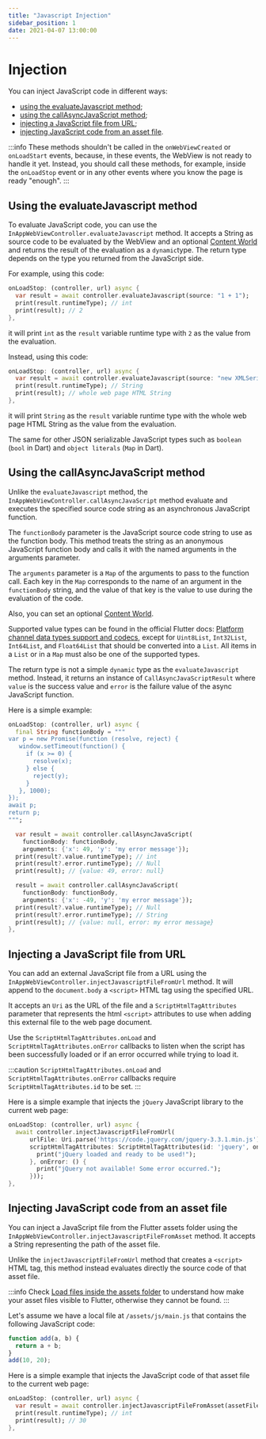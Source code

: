 ```yaml
---
title: "Javascript Injection"
sidebar_position: 1
date: 2021-04-07 13:00:00
---
```


# Injection

You can inject JavaScript code in different ways:
- [using the evaluateJavascript method](#using-the-evaluatejavascript-method);
- [using the callAsyncJavaScript method](#using-the-callasyncjavascript-method);
- [injecting a JavaScript file from URL](#injecting-a-javascript-file-from-url);
- [injecting JavaScript code from an asset file](#injecting-javascript-code-from-an-asset-file).

:::info
  These methods shouldn't be called in the `onWebViewCreated` or `onLoadStart` events, because, in these events, the WebView is not ready to handle it yet. Instead, you should call these methods, for example, inside the `onLoadStop` event or in any other events where you know the page is ready "enough".
:::

## Using the evaluateJavascript method

To evaluate JavaScript code, you can use the `InAppWebViewController.evaluateJavascript` method. It accepts a String as source code to be evaluated by the WebView and an optional [Content World](/docs/webview/javascript/content-worlds) and returns the result of the evaluation as a `dynamic`type.
The return type depends on the type you returned from the JavaScript side.

For example, using this code:
```dart
onLoadStop: (controller, url) async {
  var result = await controller.evaluateJavascript(source: "1 + 1");
  print(result.runtimeType); // int
  print(result); // 2
},
```
it will print `int` as the `result` variable runtime type with `2` as the value from the evaluation.

Instead, using this code:
```dart
onLoadStop: (controller, url) async {
  var result = await controller.evaluateJavascript(source: "new XMLSerializer().serializeToString(document);");
  print(result.runtimeType); // String
  print(result); // whole web page HTML String
},
```
it will print `String` as the `result` variable runtime type with the whole web page HTML String as the value from the evaluation.

The same for other JSON serializable JavaScript types such as `boolean` (`bool` in Dart) and `object literals` (`Map` in Dart).

## Using the callAsyncJavaScript method

Unlike the `evaluateJavascript` method, the `InAppWebViewController.callAsyncJavaScript` method evaluate and executes the specified source code string as an asynchronous JavaScript function.

The `functionBody` parameter is the JavaScript source code string to use as the function body. This method treats the string as an anonymous JavaScript function body and calls it with the named arguments in the arguments parameter.

The `arguments` parameter is a `Map` of the arguments to pass to the function call. Each key in the `Map` corresponds to the name of an argument in the `functionBody` string, and the value of that key is the value to use during the evaluation of the code.

Also, you can set an optional [Content World](/docs/webview/javascript/content-worlds).

Supported value types can be found in the official Flutter docs: [Platform channel data types support and codecs](https://flutter.dev/docs/development/platform-integration/platform-channels#codec), except for `Uint8List`, `Int32List`, `Int64List`, and `Float64List` that should be converted into a `List`. All items in a `List` or in a `Map` must also be one of the supported types.

The return type is not a simple `dynamic` type as the `evaluateJavascript` method. Instead, it returns an instance of `CallAsyncJavaScriptResult` where `value` is the success value and `error` is the failure value of the async JavaScript function.

Here is a simple example:
```dart
onLoadStop: (controller, url) async {
  final String functionBody = """
var p = new Promise(function (resolve, reject) {
   window.setTimeout(function() {
     if (x >= 0) {
       resolve(x);
     } else {
       reject(y);
     }
   }, 1000);
});
await p;
return p;
""";

  var result = await controller.callAsyncJavaScript(
    functionBody: functionBody,
    arguments: {'x': 49, 'y': 'my error message'});
  print(result?.value.runtimeType); // int
  print(result?.error.runtimeType); // Null
  print(result); // {value: 49, error: null}

  result = await controller.callAsyncJavaScript(
    functionBody: functionBody,
    arguments: {'x': -49, 'y': 'my error message'});
  print(result?.value.runtimeType); // Null
  print(result?.error.runtimeType); // String
  print(result); // {value: null, error: my error message}
},
```

## Injecting a JavaScript file from URL

You can add an external JavaScript file from a URL using the `InAppWebViewController.injectJavascriptFileFromUrl` method. It will append to the `document.body` a `<script>` HTML tag using the specified URL.

It accepts an `Uri` as the URL of the file and a `ScriptHtmlTagAttributes` parameter that represents the html `<script>` attributes to use when adding this external file to the web page document.

Use the `ScriptHtmlTagAttributes.onLoad` and `ScriptHtmlTagAttributes.onError` callbacks to listen when the script has been successfully loaded or if an error occurred while trying to load it.

:::caution
  `ScriptHtmlTagAttributes.onLoad` and `ScriptHtmlTagAttributes.onError` callbacks require `ScriptHtmlTagAttributes.id` to be set.
:::

Here is a simple example that injects the `jQuery` JavaScript library to the current web page:
```dart
onLoadStop: (controller, url) async {
  await controller.injectJavascriptFileFromUrl(
      urlFile: Uri.parse('https://code.jquery.com/jquery-3.3.1.min.js'),
      scriptHtmlTagAttributes: ScriptHtmlTagAttributes(id: 'jquery', onLoad: () {
        print("jQuery loaded and ready to be used!");
      }, onError: () {
        print("jQuery not available! Some error occurred.");
      }));
},
```

## Injecting JavaScript code from an asset file

You can inject a JavaScript file from the Flutter assets folder using the `InAppWebViewController.injectJavascriptFileFromAsset` method. It accepts a String representing the path of the asset file.

Unlike the `injectJavascriptFileFromUrl` method that creates a `<script>` HTML tag, this method instead evaluates directly the source code of that asset file.

:::info
  Check [Load files inside the assets folder](/docs/intro#load-files-inside-the-assets-folder) to understand how make your asset files visible to Flutter, otherwise they cannot be found.
:::

Let's assume we have a local file at `/assets/js/main.js` that contains the following JavaScript code:
```javascript
function add(a, b) {
  return a + b;
}
add(10, 20);
```

Here is a simple example that injects the JavaScript code of that asset file to the current web page:
```dart
onLoadStop: (controller, url) async {
  var result = await controller.injectJavascriptFileFromAsset(assetFilePath: "assets/js/main.js");
  print(result.runtimeType); // int
  print(result); // 30
},
```
